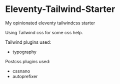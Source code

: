 # Eleventy-Tailwind-Starter
My opinionated eleventy tailwindcss starter

Using Tailwind css for some css help.

Tailwind plugins used:
- typography
 
Postcss plugins used:
- cssnano
- autoprefixer
